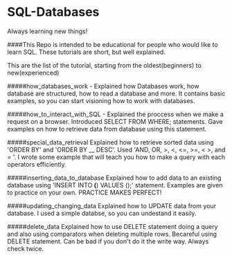 # SQL-Databases
Always learning new things!

####This Repo is intended to be educational for people who would like to learn SQL. These tutorials are short, but well explained.

This are the list of the tutorial, starting from the oldest(beginners) to new(experienced)

#####how_databases_work - 
  Explained how Databases work, how database are structured, how to read a database and more. It contains basic        examples, so you can start visioning how to work with databases.

#####how_to_interact_with_SQL - 
  Explained the proccess when we make a request on a browser. Introduced SELECT FROM WHERE; statements. Gave examples   on how to retrieve data from database using this statement.
  
#####special_data_retrieval
  Explained how to retrieve sorted data using 'ORDER BY' and 'ORDER BY __ DESC'. Used 'AND, OR, >, <, <=, >=, < >, and = '. I wrote some example that will teach you how to make a query with each operators efficiently.

#####inserting_data_to_database
  Explained how to add data to an existing database using 'INSERT INTO __(__) VALUES ();' statement. Examples are given to practice on your own. PRACTICE MAKES PERFECT! 

#####updating_changing_data
  Explained how to UPDATE data from your database. I used a simple databse, so you can undestand it easily.
  
#####delete_data
  Explained how to use DELETE statement doing a query and also using comparators when deleting multiple
  rows. Becareful using DELETE statement. Can be bad if you don't do it the write way. Always check twice.
